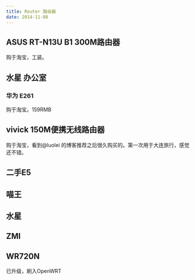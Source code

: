```yaml
---
title: Router 路由器
date: 2014-11-08
---
```

## ASUS RT-N13U B1 300M路由器
购于淘宝，工装。

## 水星 办公室

### 华为 E261
购于淘宝。159RMB

## vivick 150M便携无线路由器
购于淘宝，看到@luolei 的博客推荐之后很久购买的。第一次用于大连旅行，感觉还不错。

## 二手E5

## 喵王

## 水星

## ZMI

## WR720N
已升级，刷入OpenWRT
